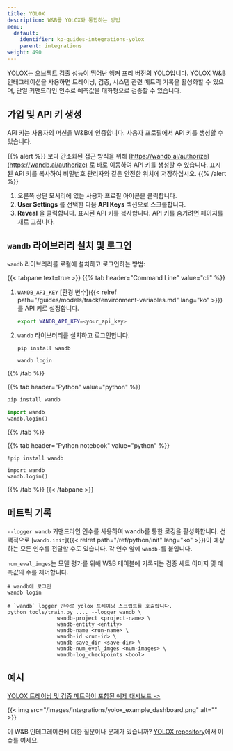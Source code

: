 ```yaml
---
title: YOLOX
description: W&B를 YOLOX와 통합하는 방법
menu:
  default:
    identifier: ko-guides-integrations-yolox
    parent: integrations
weight: 490
---
```


[YOLOX](https://github.com/Megvii-BaseDetection/YOLOX)는 오브젝트 검출 성능이 뛰어난 앵커 프리 버전의 YOLO입니다. YOLOX W&B 인테그레이션을 사용하면 트레이닝, 검증, 시스템 관련 메트릭 기록을 활성화할 수 있으며, 단일 커맨드라인 인수로 예측값을 대화형으로 검증할 수 있습니다.

## 가입 및 API 키 생성

API 키는 사용자의 머신을 W&B에 인증합니다. 사용자 프로필에서 API 키를 생성할 수 있습니다.

{{% alert %}}
보다 간소화된 접근 방식을 위해 [https://wandb.ai/authorize](https://wandb.ai/authorize) 로 바로 이동하여 API 키를 생성할 수 있습니다. 표시된 API 키를 복사하여 비밀번호 관리자와 같은 안전한 위치에 저장하십시오.
{{% /alert %}}

1. 오른쪽 상단 모서리에 있는 사용자 프로필 아이콘을 클릭합니다.
2. **User Settings** 를 선택한 다음 **API Keys** 섹션으로 스크롤합니다.
3. **Reveal** 을 클릭합니다. 표시된 API 키를 복사합니다. API 키를 숨기려면 페이지를 새로 고칩니다.

## `wandb` 라이브러리 설치 및 로그인

`wandb` 라이브러리를 로컬에 설치하고 로그인하는 방법:

{{< tabpane text=true >}}
{{% tab header="Command Line" value="cli" %}}

1. `WANDB_API_KEY` [환경 변수]({{< relref path="/guides/models/track/environment-variables.md" lang="ko" >}})를 API 키로 설정합니다.

    ```bash
    export WANDB_API_KEY=<your_api_key>
    ```

2. `wandb` 라이브러리를 설치하고 로그인합니다.

    ```shell
    pip install wandb

    wandb login
    ```

{{% /tab %}}

{{% tab header="Python" value="python" %}}

```bash
pip install wandb
```
```python
import wandb
wandb.login()
```

{{% /tab %}}

{{% tab header="Python notebook" value="python" %}}

```notebook
!pip install wandb

import wandb
wandb.login()
```

{{% /tab %}}
{{< /tabpane >}}

## 메트릭 기록

`--logger wandb` 커맨드라인 인수를 사용하여 wandb를 통한 로깅을 활성화합니다. 선택적으로 [`wandb.init`]({{< relref path="/ref/python/init" lang="ko" >}})이 예상하는 모든 인수를 전달할 수도 있습니다. 각 인수 앞에 `wandb-`를 붙입니다.

`num_eval_imges`는 모델 평가를 위해 W&B 테이블에 기록되는 검증 세트 이미지 및 예측값의 수를 제어합니다.

```shell
# wandb에 로그인
wandb login

# `wandb` logger 인수로 yolox 트레이닝 스크립트를 호출합니다.
python tools/train.py .... --logger wandb \
                wandb-project <project-name> \
                wandb-entity <entity>
                wandb-name <run-name> \
                wandb-id <run-id> \
                wandb-save_dir <save-dir> \
                wandb-num_eval_imges <num-images> \
                wandb-log_checkpoints <bool>
```

## 예시

[YOLOX 트레이닝 및 검증 메트릭이 포함된 예제 대시보드 ->](https://wandb.ai/manan-goel/yolox-nano/runs/3pzfeom)

{{< img src="/images/integrations/yolox_example_dashboard.png" alt="" >}}

이 W&B 인테그레이션에 대한 질문이나 문제가 있습니까? [YOLOX repository](https://github.com/Megvii-BaseDetection/YOLOX)에서 이슈를 여세요.
